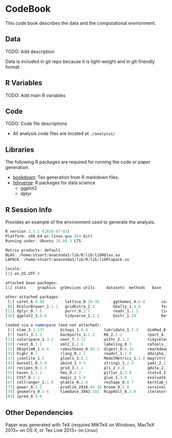 # CodeBook

This code book describes the data and the computational environment.

## Data

TODO: Add description

Data is included in git repo because it is light-weight and in git-friendly format.

## R Variables

TODO: Add main R variables

## Code

TODO: Code file descriptions

* All analysis code files are located at `./analysis/`

## Libraries

The following R packages are required for running the code or paper generation.

* [bookdown](https://bookdown.org/): Tex generation from R markdown files.
* [tidyverse](https://www.tidyverse.org/): R packages for data science
  * ggplot2
  * dplyr

## R Session Info

Provides an example of the environment used to generate the analysis.

```R
R version 3.5.1 (2018-07-02)
Platform: x86_64-pc-linux-gnu (64-bit)
Running under: Ubuntu 18.04.3 LTS

Matrix products: default
BLAS: /home/stuart/anaconda3/lib/R/lib/libRblas.so
LAPACK: /home/stuart/anaconda3/lib/R/lib/libRlapack.so

locale:
[1] en_US.UTF-8

attached base packages:
[1] stats     graphics  grDevices utils     datasets  methods   base     

other attached packages:
 [1] caret_6.0-80         lattice_0.20-35      ggthemes_4.0.0       corrplot_0.84        gplots_3.0.1        
 [6] RColorBrewer_1.1-2   gridExtra_2.3        GGally_1.4.0         forcats_0.3.0        stringr_1.3.1       
[11] dplyr_0.7.6          purrr_0.2.5          readr_1.1.1          tidyr_0.8.1          tibble_1.4.2        
[16] ggplot2_3.0.0        tidyverse_1.2.1      knitr_1.20           RevoUtils_11.0.1     RevoUtilsMath_11.0.0

loaded via a namespace (and not attached):
 [1] nlme_3.1-137       bitops_1.0-6       lubridate_1.7.4    dimRed_0.1.0       httr_1.3.1         rprojroot_1.3-2   
 [7] tools_3.5.1        backports_1.1.2    R6_2.2.2           rpart_4.1-13       KernSmooth_2.23-15 lazyeval_0.2.1    
[13] colorspace_1.3-2   nnet_7.3-12        withr_2.1.2        tidyselect_0.2.4   compiler_3.5.1     cli_1.0.0         
[19] rvest_0.3.2        xml2_1.2.0         labeling_0.3       caTools_1.17.1.1   scales_0.5.0       sfsmisc_1.1-2     
[25] DEoptimR_1.0-8     robustbase_0.93-2  digest_0.6.15      rmarkdown_1.10     pkgconfig_2.0.1    htmltools_0.3.6   
[31] highr_0.7          rlang_0.2.1        readxl_1.1.0       ddalpha_1.3.4      rstudioapi_0.7     bindr_0.1.1       
[37] jsonlite_1.5       gtools_3.8.1       ModelMetrics_1.1.0 magrittr_1.5       Matrix_1.2-14      Rcpp_0.12.18      
[43] munsell_0.5.0      abind_1.4-5        stringi_1.2.4      yaml_2.2.0         MASS_7.3-50        plyr_1.8.4        
[49] recipes_0.1.3      grid_3.5.1         pls_2.6-0          gdata_2.18.0       crayon_1.3.4       splines_3.5.1     
[55] haven_1.1.2        hms_0.4.2          pillar_1.3.0       stats4_3.5.1       reshape2_1.4.3     codetools_0.2-15  
[61] CVST_0.2-2         magic_1.5-8        glue_1.3.0         evaluate_0.11      modelr_0.1.2       foreach_1.4.4     
[67] cellranger_1.1.0   gtable_0.2.0       reshape_0.8.7      kernlab_0.9-26     assertthat_0.2.0   DRR_0.0.3         
[73] gower_0.1.2        prodlim_2018.04.18 broom_0.5.0        survival_2.42-6    rsconnect_0.8.8    class_7.3-14      
[79] geometry_0.3-6     timeDate_3043.102  RcppRoll_0.3.0     iterators_1.0.10   lava_1.6.2         bindrcpp_0.2.2    
[85] ipred_0.9-6       
```

## Other Dependencies

Paper was generated with TeX (requires MiKTeX on Windows, MacTeX 2013+ on OS X, or Tex Live 2013+ on Linux)
